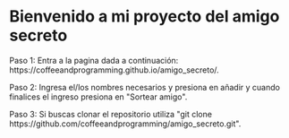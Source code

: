 <h1> Bienvenido a mi proyecto del amigo secreto </h1>
<p> Paso 1: Entra a la pagina dada a continuación: https://coffeeandprogramming.github.io/amigo_secreto/.</p>
<p> Paso 2: Ingresa el/los nombres necesarios y presiona en añadir y cuando finalices el ingreso presiona en "Sortear amigo".
<p> Paso 3: Si buscas clonar el repositorio utiliza "git clone https://github.com/coffeeandprogramming/amigo_secreto.git". </p>

